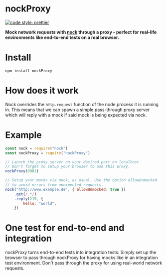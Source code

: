 nockProxy
=========
[![code style:
prettier](https://img.shields.io/badge/code_style-prettier-ff69b4.svg?style=flat-square)](https://github.com/prettier/prettier)

**Mock network requests with [nock](https://github.com/node-nock/nock) through a
proxy - perfect for real-life environments like end-to-end tests on a real
browser.**

# Install
```
npm install nockProxy
```

# How does it work
Nock overrides the `http.request` function of the node process it is running in.
This means that we can spawn a simple pass-through proxy server which will reply
with a mock if said mock is being expected via nock.

# Example
```javascript
const nock = require("nock")
const nockProxy = require("nockProxy")

// Launch the proxy server on your desired port on localhost.
// Don't forget to setup your browser to use this proxy.
nockProxy(8081)

// Setup your mocks via nock, as usual. Use the option allowUnmocked
// to avoid errors from unexpected requests.
nock("http://www.example.de", { allowUnmocked: true })
    .get(/.*/)
    .reply(219, {
        hello: "world",
    })
```

# One test for end-to-end and integration
nockProxy turns end-to-end tests into integration tests: Simply set up the
browser to pass through nockProxy for having mocks like in an integration test
environment. Don't pass through the proxy for using real-world network requests.
